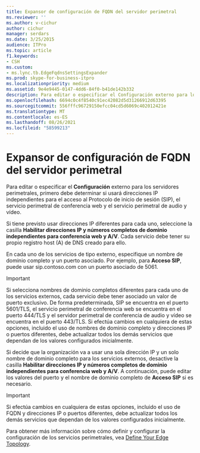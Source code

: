 ```yaml
---
title: Expansor de configuración de FQDN del servidor perimetral
ms.reviewer: ''
ms.author: v-cichur
author: cichur
manager: serdars
ms.date: 3/25/2015
audience: ITPro
ms.topic: article
f1.keywords:
- CSH
ms.custom:
- ms.lync.tb.EdgeFqdnsSettingsExpander
ms.prod: skype-for-business-itpro
ms.localizationpriority: medium
ms.assetid: 9e4e9445-0147-4dd6-84f0-b41de142b332
description: Para editar o especificar el Configuración externo para los servidores perimetrales, primero debe determinar si usará direcciones IP independientes para el acceso al Protocolo de inicio de sesión (SIP), el servicio perimetral de conferencia web y el servicio perimetral de audio y vídeo.
ms.openlocfilehash: 6694c0c4f8540c91ec42082d5d31266912d63395
ms.sourcegitcommit: 556fffc96729150efcc04cd5d6069c402012421e
ms.translationtype: MT
ms.contentlocale: es-ES
ms.lasthandoff: 08/26/2021
ms.locfileid: "58599213"
---
```

# <a name="edge-server-fqdns-settings-expander"></a>Expansor de configuración de FQDN del servidor perimetral

Para editar o especificar el **Configuración** externo para los servidores perimetrales, primero debe determinar si usará direcciones IP independientes para el acceso al Protocolo de inicio de sesión (SIP), el servicio perimetral de conferencia web y el servicio perimetral de audio y vídeo.

Si tiene previsto usar direcciones IP diferentes para cada uno, seleccione la casilla **Habilitar direcciones IP y números completos de dominio independientes para conferencia web y A/V**. Cada servicio debe tener su propio registro host (A) de DNS creado para ello.

En cada uno de los servicios de tipo externo, especifique un nombre de dominio completo y un puerto asociado. Por ejemplo, para **Acceso SIP**, puede usar sip.contoso.com con un puerto asociado de 5061.

> [!IMPORTANT]
> Si selecciona nombres de dominio completos diferentes para cada uno de los servicios externos, cada servicio debe tener asociado un valor de puerto exclusivo. De forma predeterminada, SIP se encuentra en el puerto 5601/TLS, el servicio perimetral de conferencia web se encuentra en el puerto 444/TLS y el servidor perimetral de conferencia de audio y vídeo se encuentra en el puerto 443/TLS. Si efectúa cambios en cualquiera de estas opciones, incluido el uso de nombres de dominio completo y direcciones IP o puertos diferentes, debe actualizar todos los demás servicios que dependan de los valores configurados inicialmente.

Si decide que la organización va a usar una sola dirección IP y un solo nombre de dominio completo para los servicios externos, desactive la casilla **Habilitar direcciones IP y números completos de dominio independientes para conferencia web y A/V**. A continuación, puede editar los valores del puerto y el nombre de dominio completo de **Acceso SIP** si es necesario.

> [!IMPORTANT]
> Si efectúa cambios en cualquiera de estas opciones, incluido el uso de FQDN y direcciones IP o puertos diferentes, debe actualizar todos los demás servicios que dependan de los valores configurados inicialmente.

Para obtener más información sobre cómo definir y configurar la configuración de los servicios perimetrales, vea [Define Your Edge Topology](/previous-versions/office/lync-server-2013/lync-server-2013-define-your-edge-topology).